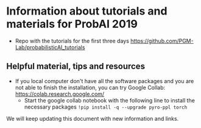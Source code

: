 
# Information about tutorials and materials for ProbAI 2019
* Repo with the tutorials for the first three days https://github.com/PGM-Lab/probabilisticAI_tutorials

##  Helpful material, tips and resources
* If you local computer don't have all the software packages and you are not able to finish the installation, you can try Google Collab: https://colab.research.google.com/
	* Start the google collab notebook with the following line to install the necessary packages `!pip install -q --upgrade pyro-ppl torch`


We will keep updating this document with new information and links. 
